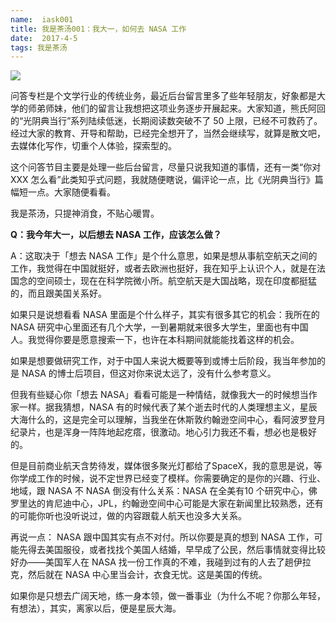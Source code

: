 ```yaml
---
name:  iask001
title: 我是茶汤001：我大一，如何去 NASA 工作
date:  2017-4-5
tags: 我是茶汤
---
```

<!-- more -->
![](/cnblog/uploads/iask001.jpg)

问答专栏是个文学行业的传统业务，最近后台留言里多了些年轻朋友，好象都是大学的师弟师妹，他们的留言让我想把这项业务逐步开展起来。大家知道，熊氏阿回的“光阴典当行”系列陆续低迷，长期阅读数突破不了 50 上限，已经不可救药了。经过大家的教育、开导和帮助，已经完全想开了，当然会继续写，就算是散文吧，去媒体化写作，切重个人体验，探索型的。

这个问答节目主要是处理一些后台留言，尽量只说我知道的事情，还有一类“你对 XXX 怎么看”此类知乎式问题，我就随便瞎说，偏评论一点，比《光阴典当行》篇幅短一点。大家随便看看。

我是茶汤，只提神消食，不贴心暖胃。

__Q：我今年大一，以后想去 NASA 工作，应该怎么做？__

A：这取决于「想去 NASA 工作」是个什么意思，如果是想从事航空航天之间的工作，我觉得在中国就挺好，或者去欧洲也挺好，我在知乎上认识个人，就是在法国念的空间硕士，现在在科学院微小所。航空航天是大国战略，现在印度都挺猛的，而且跟美国关系好。

如果只是说想看看 NASA 里面是个什么样子，其实有很多其它的机会：我所在的 NASA 研究中心里面还有几个大学，一到暑期就来很多大学生，里面也有中国人。我觉得你要是愿意搜索一下，也许在本科期间就能能找着这样的机会。

如果是想要做研究工作，对于中国人来说大概要等到或博士后阶段，我当年参加的是 NASA 的博士后项目，但这对你来说太远了，没有什么参考意义。

但我有些疑心你「想去 NASA」看看可能是一种情结，就像我大一的时候想当作家一样。据我猜想，NASA 有的时候代表了某个逝去时代的人类理想主义，星辰大海什么的，这是完全可以理解，当我坐在休斯敦约翰逊空间中心，看阿波罗登月纪录片，也是浑身一阵阵地起疙瘩，很激动。地心引力我还不看，想必也是极好的。

但是目前商业航天含势待发，媒体很多聚光灯都给了SpaceX，我的意思是说，等你学成工作的时候，说不定世界已经变了模样。你需要确定的是你的兴趣、行业、地域，跟 NASA 不 NASA 倒没有什么关系：NASA 在全美有10 个研究中心，佛罗里达的肯尼迪中心，JPL，约翰逊空间中心可能是大家在新闻里比较熟悉，还有的可能你听也没听说过，做的内容跟载人航天也没多大关系。

再说一点： NASA 跟中国其实有点不对付。所以你要是真的想到 NASA 工作，可能先得去美国服役，或者找找个美国人结婚，早早成了公民，然后事情就变得比较好办——美国军人在 NASA 找一份工作真的不难，我碰到过有的人去了趟伊拉克，然后就在 NASA 中心里当会计，衣食无忧。这是美国的传统。

如果你是只想去广阔天地，练一身本领，做一番事业（为什么不呢？你那么年轻，有想法），其实，离家以后，便是星辰大海。